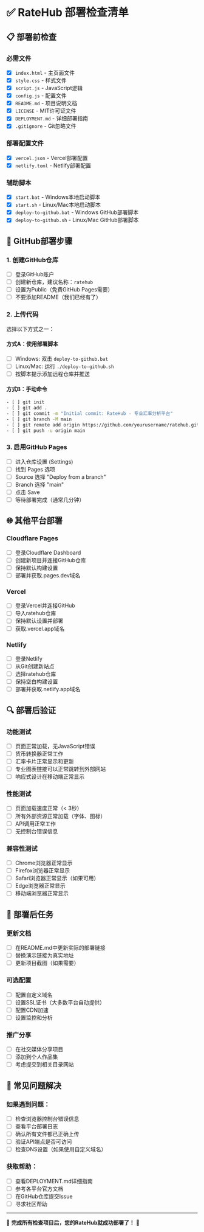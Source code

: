 # ✅ RateHub 部署检查清单

## 📋 部署前检查

### 必需文件
- [x] `index.html` - 主页面文件
- [x] `style.css` - 样式文件
- [x] `script.js` - JavaScript逻辑
- [x] `config.js` - 配置文件
- [x] `README.md` - 项目说明文档
- [x] `LICENSE` - MIT许可证文件
- [x] `DEPLOYMENT.md` - 详细部署指南
- [x] `.gitignore` - Git忽略文件

### 部署配置文件
- [x] `vercel.json` - Vercel部署配置
- [x] `netlify.toml` - Netlify部署配置

### 辅助脚本
- [x] `start.bat` - Windows本地启动脚本
- [x] `start.sh` - Linux/Mac本地启动脚本
- [x] `deploy-to-github.bat` - Windows GitHub部署脚本
- [x] `deploy-to-github.sh` - Linux/Mac GitHub部署脚本

## 🚀 GitHub部署步骤

### 1. 创建GitHub仓库
- [ ] 登录GitHub账户
- [ ] 创建新仓库，建议名称：`ratehub`
- [ ] 设置为Public（免费GitHub Pages需要）
- [ ] 不要添加README（我们已经有了）

### 2. 上传代码
选择以下方式之一：

#### 方式A：使用部署脚本
- [ ] Windows: 双击 `deploy-to-github.bat`
- [ ] Linux/Mac: 运行 `./deploy-to-github.sh`
- [ ] 按脚本提示添加远程仓库并推送

#### 方式B：手动命令
```bash
- [ ] git init
- [ ] git add .
- [ ] git commit -m "Initial commit: RateHub - 专业汇率分析平台"
- [ ] git branch -M main
- [ ] git remote add origin https://github.com/yourusername/ratehub.git
- [ ] git push -u origin main
```

### 3. 启用GitHub Pages
- [ ] 进入仓库设置 (Settings)
- [ ] 找到 Pages 选项
- [ ] Source 选择 "Deploy from a branch"
- [ ] Branch 选择 "main"
- [ ] 点击 Save
- [ ] 等待部署完成（通常几分钟）

## 🌐 其他平台部署

### Cloudflare Pages
- [ ] 登录Cloudflare Dashboard
- [ ] 创建新项目并连接GitHub仓库
- [ ] 保持默认构建设置
- [ ] 部署并获取.pages.dev域名

### Vercel
- [ ] 登录Vercel并连接GitHub
- [ ] 导入ratehub仓库
- [ ] 保持默认设置并部署
- [ ] 获取.vercel.app域名

### Netlify
- [ ] 登录Netlify
- [ ] 从Git创建新站点
- [ ] 选择ratehub仓库
- [ ] 保持空白构建设置
- [ ] 部署并获取.netlify.app域名

## 🔍 部署后验证

### 功能测试
- [ ] 页面正常加载，无JavaScript错误
- [ ] 货币转换器正常工作
- [ ] 汇率卡片正常显示和更新
- [ ] 专业图表链接可以正常跳转到外部网站
- [ ] 响应式设计在移动端正常显示

### 性能测试
- [ ] 页面加载速度正常（< 3秒）
- [ ] 所有外部资源正常加载（字体、图标）
- [ ] API调用正常工作
- [ ] 无控制台错误信息

### 兼容性测试
- [ ] Chrome浏览器正常显示
- [ ] Firefox浏览器正常显示
- [ ] Safari浏览器正常显示（如果可用）
- [ ] Edge浏览器正常显示
- [ ] 移动端浏览器正常显示

## 📝 部署后任务

### 更新文档
- [ ] 在README.md中更新实际的部署链接
- [ ] 替换演示链接为真实地址
- [ ] 更新项目截图（如果需要）

### 可选配置
- [ ] 配置自定义域名
- [ ] 设置SSL证书（大多数平台自动提供）
- [ ] 配置CDN加速
- [ ] 设置监控和分析

### 推广分享
- [ ] 在社交媒体分享项目
- [ ] 添加到个人作品集
- [ ] 考虑提交到相关目录网站

## 🐛 常见问题解决

### 如果遇到问题：
- [ ] 检查浏览器控制台错误信息
- [ ] 查看平台部署日志
- [ ] 确认所有文件都已正确上传
- [ ] 验证API端点是否可访问
- [ ] 检查DNS设置（如果使用自定义域名）

### 获取帮助：
- [ ] 查看DEPLOYMENT.md详细指南
- [ ] 参考各平台官方文档
- [ ] 在GitHub仓库提交Issue
- [ ] 寻求社区帮助

---

🎉 **完成所有检查项目后，您的RateHub就成功部署了！** 🎉